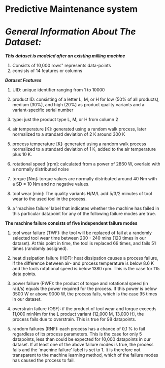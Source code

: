 # Predictive Maintenance system

# ***General Information About The Dataset:***

***This dataset is modeled after an existing milling machine***
       
1. Consists of 10,000 rows" represents data-points
2. consists of 14 features or columns

***Dataset Features***
1. UID: unique identifier ranging from 1 to 10000

2. product ID: consisting of a letter L, M, or H for low (50% of all products), medium (30%), and high (20%) as product quality variants and a variant-specific serial number

3. type: just the product type L, M, or H from column 2

4. air temperature [K]: generated using a random walk process, later normalized to a standard deviation of 2 K around 300 K

5. process temperature [K]: generated using a random walk process normalized to a standard deviation of 1 K, added to the air temperature plus 10 K.

6. rotational speed [rpm]: calculated from a power of 2860 W, overlaid with a normally distributed noise

7. torque [Nm]: torque values are normally distributed around 40 Nm with a SD = 10 Nm and no negative values.

8. tool wear [min]: The quality variants H/M/L add 5/3/2 minutes of tool wear to the used tool in the process.

9. a 'machine failure' label that indicates whether the machine has failed in this particular datapoint for any of the following failure modes are true. 

**The machine failure consists of five independent failure modes**

1. tool wear failure (TWF): the tool will be replaced of fail at a randomly selected tool wear time between 200 - 240 mins (120 times in our dataset). At this point in time, the tool is replaced 69 times, and fails 51 times (randomly assigned).

2. heat dissipation failure (HDF): heat dissipation causes a process failure, if the difference between air- and process temperature is below 8.6 K and the tools rotational speed is below 1380 rpm. This is the case for 115 data points.

3. power failure (PWF): the product of torque and rotational speed (in rad/s) equals the power required for the process. If this power is below 3500 W or above 9000 W, the process fails, which is the case 95 times in our dataset.

4. overstrain failure (OSF): if the product of tool wear and torque exceeds 11,000 minNm for the L product variant (12,000 M, 13,000 H), the process fails due to overstrain. This is true for 98 datapoints.

5. random failures (RNF): each process has a chance of 0,1 % to fail regardless of its process parameters. This is the case for only 5 datapoints, less than could be expected for 10,000 datapoints in our dataset. If at least one of the above failure modes is true, the process fails and the 'machine failure' label is set to 1. It is therefore not transparent to the machine learning method, which of the failure modes has caused the process to fail.

